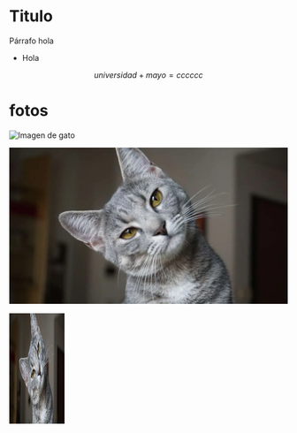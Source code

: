 # Titulo

Párrafo
hola 

* Hola

$$universidad + mayo = cccccc$$

# fotos 

![Imagen de gato](https://naturcanin.com/wp-content/uploads/2024/07/los-gatos-pueden-comer-calabacin-1.jpg.webp)

![imagen bonit ade gato ()](./imagenes/gato.png)

<img src="./imagenes/gato.png" alt="imagen bonit ade gato" width="100" height="200">
